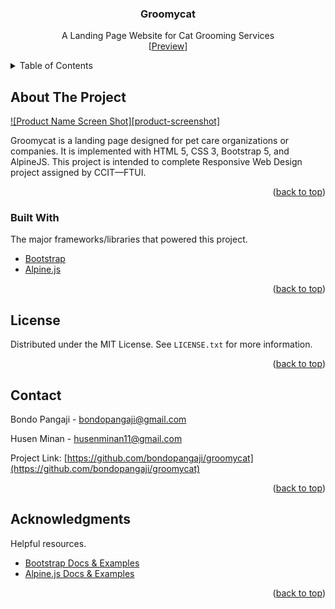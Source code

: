 <div id="top"></div>

<div align="center">

<h3 align="center">Groomycat</h3>
  <p align="center">
    A Landing Page Website for Cat Grooming Services
    <br />
    [<a href="bondopangaji.github.io/groomycat/">Preview</a>]
  </p>
</div>

<!-- TABLE OF CONTENTS -->
<details>
  <summary>Table of Contents</summary>
  <ol>
    <li>
      <a href="#about-the-project">About The Project</a>
      <ul>
        <li><a href="#built-with">Built With</a></li>
      </ul>
    </li>
    <li>
      <a href="#getting-started">Getting Started</a>
      <ul>
        <li><a href="#prerequisites">Prerequisites</a></li>
        <li><a href="#installation">Installation</a></li>
      </ul>
    </li>    <li><a href="#license">License</a></li>
    <li><a href="#contact">Contact</a></li>
    <li><a href="#acknowledgments">Acknowledgments</a></li>
  </ol>
</details>

<!-- ABOUT THE PROJECT -->

## About The Project

[![Product Name Screen Shot][product-screenshot]](https://github.com/bondopangaji/groomycat/blob/main/assets/img/preview.png?raw=true)

Groomycat is a landing page designed for pet care organizations or companies. It is implemented with HTML 5, CSS 3, Bootstrap 5, and AlpineJS. This project is intended to complete Responsive Web Design project assigned by CCIT—FTUI.

<p align="right">(<a href="#top">back to top</a>)</p>

### Built With

The major frameworks/libraries that powered this project.

- [Bootstrap](https://getbootstrap.com/)
- [Alpine.js](https://alpinejs.dev/)

<p align="right">(<a href="#top">back to top</a>)</p>

<!-- LICENSE -->

## License

Distributed under the MIT License. See `LICENSE.txt` for more information.

<p align="right">(<a href="#top">back to top</a>)</p>

<!-- CONTACT -->

## Contact

Bondo Pangaji - [bondopangaji@gmail.com](mailto:bondopangaji@gmail.com)

Husen Minan - [husenminan11@gmail.com](mailto:husenminan11@gmail.com)

Project Link: [https://github.com/bondopangaji/groomycat](https://github.com/bondopangaji/groomycat)

<p align="right">(<a href="#top">back to top</a>)</p>

<!-- ACKNOWLEDGMENTS -->

## Acknowledgments

Helpful resources.

- [Bootstrap Docs & Examples](https://getbootstrap.com/)
- [Alpine.js Docs & Examples](https://alpinejs.dev/)

<p align="right">(<a href="#top">back to top</a>)</p>

<!-- REFERENCE -->
<!-- https://www.markdownguide.org/basic-syntax/#reference-style-links -->
